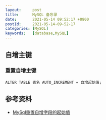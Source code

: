 ```yaml
---
layout:     post
title:      MySQL 备忘录
date:       2021-05-14 09:52:17 +0800
postId:     2021-05-14-09-52-17
categories: [MySQL]
keywords:   [database,MySQL]
---
```


## 自增主键

### 重置自增主键

```
ALTER TABLE 表名 AUTO_INCREMENT = 自增起始值;
```

## 参考资料

* [MySql重置自增字段的起始值](https://www.jianshu.com/p/d3b225260042)
